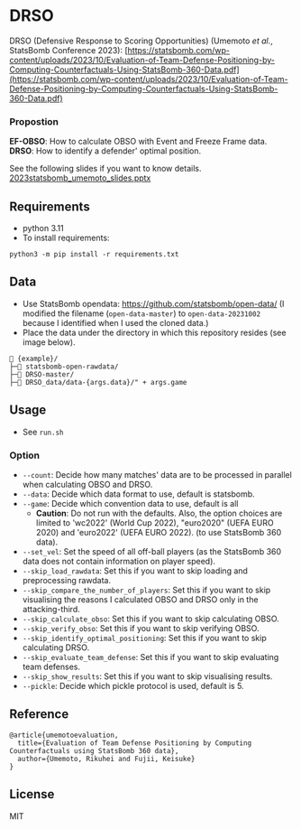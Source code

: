 # DRSO
DRSO (Defensive Response to Scoring Opportunities) (Umemoto *et al.*, StatsBomb Conference 2023): [https://statsbomb.com/wp-content/uploads/2023/10/Evaluation-of-Team-Defense-Positioning-by-Computing-Counterfactuals-Using-StatsBomb-360-Data.pdf](https://statsbomb.com/wp-content/uploads/2023/10/Evaluation-of-Team-Defense-Positioning-by-Computing-Counterfactuals-Using-StatsBomb-360-Data.pdf)

### Propostion
**EF-OBSO**: How to calculate OBSO with Event and Freeze Frame data.<br>
**DRSO**: How to identify a defender' optimal position.<br>

See the following slides if you want to know details.<br>
[2023statsbomb_umemoto_slides.pptx](https://github.com/Rikuhei-ynwa/DRSO/blob/main/2023statsbomb_umemoto_slides.pptx)

## Requirements

* python 3.11
* To install requirements:

```shell
python3 -m pip install -r requirements.txt
```

## Data
* Use StatsBomb opendata: https://github.com/statsbomb/open-data/ (I modified the filename (``open-data-master``) to ``open-data-20231002`` because I identified when I used the cloned data.)
* Place the data under the directory in which this repository resides (see image below).
```
📁 {example}/
├─📁 statsbomb-open-rawdata/
├─📁 DRSO-master/
├─📁 DRSO_data/data-{args.data}/" + args.game
```

## Usage

* See `run.sh`

### Option

- `--count`: Decide how many matches' data are to be processed in parallel when calculating OBSO and DRSO.
- `--data`: Decide which data format to use, default is statsbomb.
- `--game`: Decide which convention data to use, default is all
  + **Caution**: Do not run with the defaults. Also, the option choices are limited to 'wc2022' (World Cup 2022), "euro2020" (UEFA EURO 2020) and 'euro2022' (UEFA EURO 2022). (to use StatsBomb 360 data).
- `--set_vel`: Set the speed of all off-ball players (as the StatsBomb 360 data does not contain information on player speed).
- `--skip_load_rawdata`: Set this if you want to skip loading and preprocessing rawdata.
- `--skip_compare_the_number_of_players`: Set this if you want to skip visualising the reasons I calculated OBSO and DRSO only in the attacking-third.
- `--skip_calculate_obso`: Set this if you want to skip calculating OBSO.
- `--skip_verify_obso`: Set this if you want to skip verifying OBSO.
- `--skip_identify_optimal_positioning`: Set this if you want to skip calculating DRSO.
- `--skip_evaluate_team_defense`: Set this if you want to skip evaluating team defenses.
- `--skip_show_results`: Set this if you want to skip visualising results.
- `--pickle`: Decide which pickle protocol is used, default is 5.

## Reference

```
@article{umemotoevaluation,
  title={Evaluation of Team Defense Positioning by Computing Counterfactuals using StatsBomb 360 data},
  author={Umemoto, Rikuhei and Fujii, Keisuke}
}
```

## License
MIT

